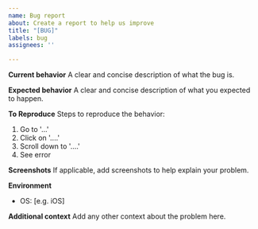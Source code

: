 ```yaml
---
name: Bug report
about: Create a report to help us improve
title: "[BUG]"
labels: bug
assignees: ''

---
```


**Current behavior**
A clear and concise description of what the bug is.

**Expected behavior**
A clear and concise description of what you expected to happen.

**To Reproduce**
Steps to reproduce the behavior:
1. Go to '...'
2. Click on '....'
3. Scroll down to '....'
4. See error

**Screenshots**
If applicable, add screenshots to help explain your problem.

**Environment**
 - OS: [e.g. iOS]
<!-- Add if Applicable -->
 <!-- - Browser [e.g. chrome, safari] -->
 <!-- - NPM [e.g. 22] -->
 <!-- - Node [e.g. 22] -->
 <!-- - DotNet [e.g. 22] -->

**Additional context**
Add any other context about the problem here.
